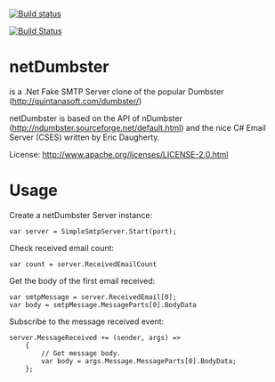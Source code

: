 [![Build status](https://ci.appveyor.com/api/projects/status/su9xd1ddo1bv5q4i?svg=true)](https://ci.appveyor.com/project/cmendible/netdumbster)

[![Build Status](https://mendible.visualstudio.com/mendible/_apis/build/status/cmendible.netDumbster)](https://mendible.visualstudio.com/mendible/_build/latest?definitionId=2)

# netDumbster 
is a .Net Fake SMTP Server clone of the popular Dumbster (http://quintanasoft.com/dumbster/)

netDumbster is based on the API of nDumbster (http://ndumbster.sourceforge.net/default.html) and the nice C# Email Server (CSES) written by Eric Daugherty.

License: http://www.apache.org/licenses/LICENSE-2.0.html

# Usage

Create a netDumbster Server instance:
````
var server = SimpleSmtpServer.Start(port);
````

Check received email count:
````
var count = server.ReceivedEmailCount
````

Get the body of the first email received:
````
var smtpMessage = server.ReceivedEmail[0];
var body = smtpMessage.MessageParts[0].BodyData
```` 

Subscribe to the message received event:
````
server.MessageReceived += (sender, args) =>
    {
        // Get message body.
        var body = args.Message.MessageParts[0].BodyData;
    };
````
